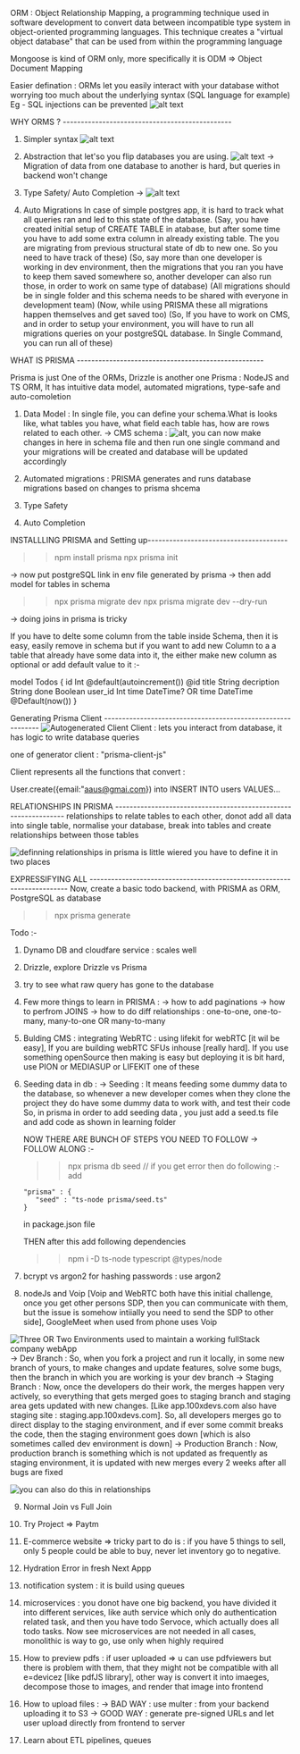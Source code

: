 ORM : Object Relationship Mapping, a programming technique used in software development to convert data between incompatible type system in object-oriented programming languages. This technique creates a "virtual object database" that can be used from within the programming language

Mongoose is kind of ORM only, more specifically it is ODM => Object Document Mapping

Easier defination : ORMs let you easily interact with your database withot worrying too much about the underlying syntax (SQL language for example)
Eg - SQL injections can be prevented 
![alt text](image.png)

WHY ORMS ? -----------------------------------------------
1. Simpler syntax ![alt text](image-1.png)
2. Abstraction that let'so you flip databases you are using.   ![alt text](image-2.png)
   -> Migration of data from one database to another is hard, but queries in backend won't change
3. Type Safety/ Auto Completion
   -> ![alt text](image-3.png)
  
4. Auto Migrations 
In case of simple postgres app, it is hard to track what all queries ran and led to this state of the database.
(Say, you have created initial setup of CREATE TABLE in atabase, but after some time you have to add some extra column in already existing table. The you are migrating from previous structural state of db to new one. So you need to have track of these) (So, say more than one developer is working in dev environment, then the migrations that you ran you have to keep them saved somewhere so, another developer can also run those, in order to work on same type of database)
(All migrations should be in single folder and this schema needs to be shared with everyone in development team)
(Now, while using PRISMA these all migrations happen themselves and get saved too)
(So, If you have to work on CMS, and in order to setup your environment, you will have to run all migrations queries on your postgreSQL database. In Single Command, you can run all of these)

WHAT IS PRISMA ----------------------------------------------------

Prisma is just One of the ORMs, Drizzle is another one
Prisma : NodeJS and TS ORM, It has intuitive data model, automated migrations, type-safe and auto-comoletion

1. Data Model : In single file, you can define your schema.What is looks like, what tables you have, what field each table has, how are rows related to each other.
   -> CMS schema : ![alt](image-4.png), you can now make changes in here in schema file and then run one single command and your migrations will be created and database will be updated accordingly

2. Automated migrations : PRISMA generates and runs database migrations based on changes to prisma shcema
3. Type Safety 
4. Auto Completion


INSTALLLING PRISMA and Setting up---------------------------------------
 >> npm install prisma
 >> npx prisma init

 -> now put postgreSQL link in env file generated by prisma
 -> then add model for tables in schema
 >> npx prisma migrate dev
 >> npx prisma migrate dev --dry-run

 -> doing joins in prisma is tricky


If you have to delte some column from the table inside Schema, then it is easy, easily remove in schema but if you want to add new Column to a a table that already have some data into it, the either make new column as optional or add default value to it :-

model Todos {
  id            Int     @default(autoincrement())   @id
  title         String
  decription    String
  done          Boolean
  user_id       Int
  time          DateTime?
  OR 
  time          DateTime @Default(now())
}


Generating Prisma Client ------------------------------------------------------------
![Autogenerated Client](image-5.png)
Client :  lets you interact from database, it has logic to write database queries

one of generator client : "prisma-client-js"

Client represents all the functions that convert :

User.create({email:"aaus@gmai.com})
into
INSERT INTO users VALUES...


RELATIONSHIPS IN PRISMA ----------------------------------------------------------------
relationships to relate tables to each other, donot add all data into single table, normalise your database, break into tables and create relationships between those tables

![definning relationships in prisma is little wiered you have to define it in two places](image-6.png)


EXPRESSIFYING ALL ------------------------------------------------------------------------
Now, create a basic todo backend, with PRISMA as ORM, PostgreSQL as database



>> npx prisma generate

Todo :-
1. Dynamo DB and cloudfare service : scales well
2. Drizzle, explore Drizzle vs Prisma
3. try to see what raw query has gone to the database
4. Few more things to learn in PRISMA :
   -> how to add paginations
   -> how to perfrom JOINS
   -> how to do diff relationships : one-to-one, one-to-many, many-to-one OR many-to-many


5. Bulding CMS : integrating WebRTC : using lifekit for webRTC [it wil be easy], If you are building webRTC SFUs inhouse [really hard]. If you use something openSource then making is easy but deploying it is bit hard, use PION or MEDIASUP or LIFEKIT one of these       
6. Seeding data in db : 
   -> Seeding : It means feeding some dummy data to the database, so whenever a new developer comes when they clone the project they do have some dummy data to work with, and test their code
   So, in prisma in order to add seeding data , you just add a seed.ts file and add code as shown in learning folder

   NOW THERE ARE BUNCH OF STEPS YOU NEED TO FOLLOW
   -> FOLLOW ALONG :-
   >> npx prisma db seed
   // if you get error then do following :-
   add 
   ```
   "prisma" : {
      "seed" : "ts-node prisma/seed.ts"
   }
   ```
   in package.json file

   THEN after this add following dependencies 
   >> npm i -D ts-node typescript @types/node

7. bcrypt vs argon2 for hashing passwords :  use argon2   
8. nodeJs and Voip [Voip and WebRTC both have this initial challenge, once you get other persons SDP, then you can communicate with them, but the issue is somehow intiially you need to send the SDP to other side], GoogleMeet when used from phone uses Voip


![Three OR Two Environments used to maintain a working fullStack company webApp](image-7.png)
-> Dev Branch         : So, when you fork a project and run it locally, in some new branch of yours, to make changes and update features, solve some bugs, then the branch in which you are working is your dev branch
-> Staging Branch     : Now, once the developers do their work, the merges happen very actively, so everything that gets merged goes to staging branch and staging area gets updated with new changes. [Like app.100xdevs.com also have staging site : staging.app.100xdevs.com]. So, all developers merges go to direct display to the staging environment, and if ever some commit breaks the code, then the staging environment goes down [which is also sometimes called dev environment is down]
-> Production Branch  : Now, production branch is something which is not updated as frequently as staging environment, it is updated with new merges every 2 weeks after all bugs are fixed


![you can also do this in relationships](image-8.png)

9. Normal Join vs Full Join
10. Try Project => Paytm
11. E-commerce website => tricky part to do is : if you have 5 things to sell, only 5 people could be able to buy, never let inventory go to negative.
12. Hydration Error in fresh Next Appp
13. notification system : it is build using queues
14. microservices : you donot have one big backend, you have divided it into different services, like auth service which only do authentication related task, and then you have todo Servoce, which actually does all todo tasks. Now see microservices are not needed in all cases, monolithic is way to go, use only when highly required 
15. How to preview pdfs : if user uploaded  => u can use pdfviewers but there is problem with them, that they might not be compatible with all e=devicez [like pdfJS library], other way is convert it into imaeges, decompose those to images, and render that image into frontend
16. How to upload files : 
    -> BAD WAY : use multer : from your backend uploading it to S3
    -> GOOD WAY : generate pre-signed URLs and let user upload directly from frontend to server

17. Learn about ETL pipelines, queues